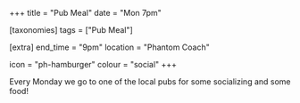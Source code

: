 +++
title = "Pub Meal"
date = "Mon 7pm"

[taxonomies]
tags = ["Pub Meal"]

[extra]
end_time = "9pm"
location = "Phantom Coach"

icon = "ph-hamburger"
colour = "social"
+++

Every Monday we go to one of the local pubs for some socializing and some food!
